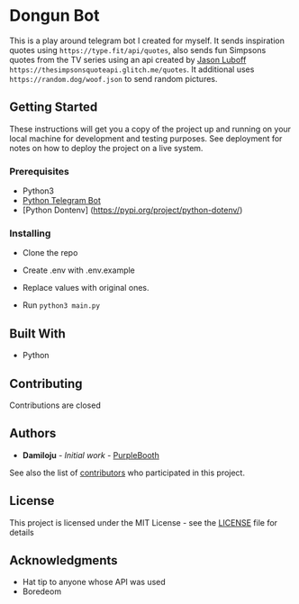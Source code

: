 # Dongun Bot

This is a play around telegram bot I created for myself. It sends inspiration quotes using `https://type.fit/api/quotes`, also sends fun Simpsons quotes from the TV series using an api created by [Jason Luboff](https://www.freecodecamp.org/forum/u/jluboff/summary) `https://thesimpsonsquoteapi.glitch.me/quotes`. It additional uses `https://random.dog/woof.json` to send random pictures.

## Getting Started

These instructions will get you a copy of the project up and running on your local machine for development and testing purposes. See deployment for notes on how to deploy the project on a live system.

### Prerequisites

* Python3
* [Python Telegram Bot](https://github.com/python-telegram-bot/python-telegram-bot)
* [Python Dontenv] (https://pypi.org/project/python-dotenv/)


### Installing

* Clone the repo 

* Create .env  with .env.example
* Replace values with original ones.
* Run `python3 main.py`

## Built With

* Python

## Contributing

Contributions are closed

## Authors

* **Damiloju** - *Initial work* - [PurpleBooth](https://github.com/Damiloju)

See also the list of [contributors](https://github.com/Damiloju/dongun-telegram-bot/graphs/contributors) who participated in this project.

## License

This project is licensed under the MIT License - see the [LICENSE](LICENSE.md) file for details

## Acknowledgments

* Hat tip to anyone whose API was used
* Boredeom
